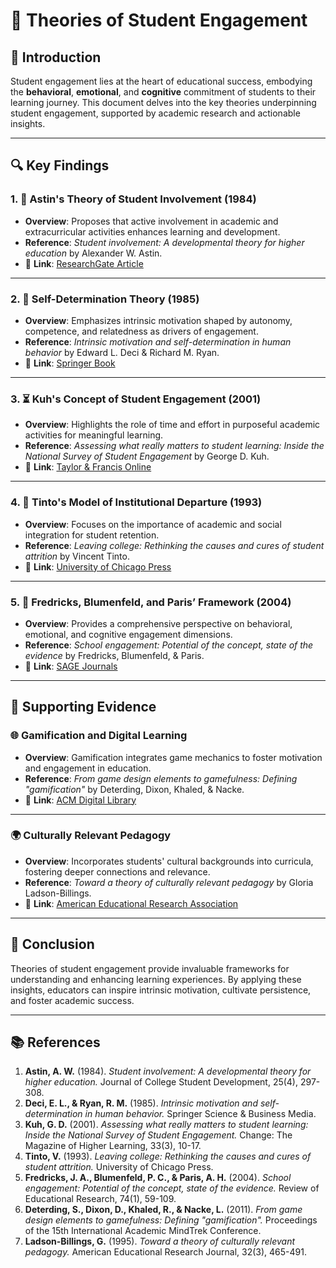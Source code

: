 # 📘 Theories of Student Engagement

## 🌟 Introduction

Student engagement lies at the heart of educational success, embodying the
**behavioral**, **emotional**, and **cognitive** commitment of students to
their learning journey. This document delves into the key theories underpinning
student engagement, supported by academic research and actionable insights.

---

## 🔍 Key Findings

### 1. 📖 Astin's Theory of Student Involvement (1984)

- **Overview**: Proposes that active involvement in academic and extracurricular
activities enhances learning and development.
- **Reference**: *Student involvement: A developmental theory for higher
education* by Alexander W. Astin.
- 📎 **Link**: [ResearchGate Article](https://www.researchgate.net/publication/232465917)

---

### 2. 🌱 Self-Determination Theory (1985)

- **Overview**: Emphasizes intrinsic motivation shaped by autonomy, competence,
and relatedness as drivers of engagement.
- **Reference**: *Intrinsic motivation and self-determination in human behavior*
by Edward L. Deci & Richard M. Ryan.
- 📎 **Link**: [Springer Book](https://link.springer.com/book/10.1007/978-1-4899-2271-7)

---

### 3. ⏳ Kuh's Concept of Student Engagement (2001)

- **Overview**: Highlights the role of time and effort in purposeful academic
activities for meaningful learning.
- **Reference**: *Assessing what really matters to student learning: Inside the
National Survey of Student Engagement* by George D. Kuh.
- 📎 **Link**: [Taylor & Francis Online](https://www.tandfonline.com/)

---

### 4. 🤝 Tinto's Model of Institutional Departure (1993)

- **Overview**: Focuses on the importance of academic and social integration
for student retention.
- **Reference**: *Leaving college: Rethinking the causes and cures of student
attrition* by Vincent Tinto.
- 📎 **Link**: [University of Chicago Press](https://press.uchicago.edu/)

---

### 5. 🧠 Fredricks, Blumenfeld, and Paris’ Framework (2004)

- **Overview**: Provides a comprehensive perspective on behavioral, emotional,
and cognitive engagement dimensions.
- **Reference**: *School engagement: Potential of the concept, state of the
evidence* by Fredricks, Blumenfeld, & Paris.
- 📎 **Link**: [SAGE Journals](https://journals.sagepub.com/)

---

## 📌 Supporting Evidence

### 🌐 Gamification and Digital Learning

- **Overview**: Gamification integrates game mechanics to foster motivation
and engagement in education.
- **Reference**: *From game design elements to gamefulness: Defining
"gamification"* by Deterding, Dixon, Khaled, & Nacke.
- 📎 **Link**: [ACM Digital Library](https://dl.acm.org/)

---

### 🌍 Culturally Relevant Pedagogy

- **Overview**: Incorporates students' cultural backgrounds into curricula,
fostering deeper connections and relevance.
- **Reference**: *Toward a theory of culturally relevant pedagogy* by Gloria
Ladson-Billings.
- 📎 **Link**: [American Educational Research Association](https://www.aera.net/)

---

## 📝 Conclusion

Theories of student engagement provide invaluable frameworks for understanding
and enhancing learning experiences. By applying these insights, educators can
inspire intrinsic motivation, cultivate persistence, and foster academic success.

---

## 📚 References

1. **Astin, A. W.** (1984). *Student involvement: A developmental theory for
higher education.* Journal of College Student Development, 25(4), 297-308.
2. **Deci, E. L., & Ryan, R. M.** (1985). *Intrinsic motivation and
self-determination in human behavior.* Springer Science & Business Media.
3. **Kuh, G. D.** (2001). *Assessing what really matters to student learning:
Inside the National Survey of Student Engagement.* Change: The Magazine of
Higher Learning, 33(3), 10-17.
4. **Tinto, V.** (1993). *Leaving college: Rethinking the causes and cures
of student attrition.* University of Chicago Press.
5. **Fredricks, J. A., Blumenfeld, P. C., & Paris, A. H.** (2004). *School
engagement: Potential of the concept, state of the evidence.* Review of
Educational Research, 74(1), 59-109.
6. **Deterding, S., Dixon, D., Khaled, R., & Nacke, L.** (2011). *From game
design elements to gamefulness: Defining "gamification".* Proceedings of the
15th International Academic MindTrek Conference.
7. **Ladson-Billings, G.** (1995). *Toward a theory of culturally relevant
pedagogy.* American Educational Research Journal, 32(3), 465-491.
